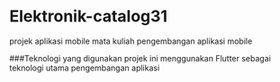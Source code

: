 # Elektronik-catalog31
projek aplikasi mobile mata kuliah pengembangan aplikasi mobile

###Teknologi yang digunakan 
projek ini menggunakan Flutter sebagai teknologi utama pengembangan aplikasi
